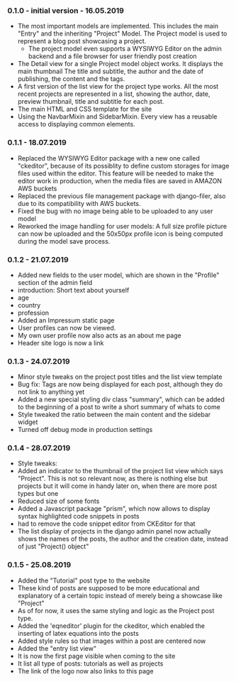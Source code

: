 ### 0.1.0 - initial version - 16.05.2019

- The most important models are implemented. This includes the main "Entry" and the 
inheriting "Project" Model. The Project model is used to represent a blog post showcasing 
a project.
    - The project model even supports a WYSIWYG Editor on the admin backend and a file 
    browser for user friendly post creation
- The Detail view for a single Project model object works. It displays the main thumbnail 
The title and subtitle, the author and the date of publishing, the content and the tags.
- A first version of the list view for the project type works. All the most recent projects 
are represented in a list, showing the author, date, preview thumbnail, title and subtitle 
for each post.
- The main HTML and CSS template for the site
- Using the NavbarMixin and SidebarMixin. Every view has a reusable access to displaying 
common elements.

### 0.1.1 - 18.07.2019

- Replaced the WYSIWYG Editor package with a new one called "ckeditor", because of its possiblity 
to define custom storages for image files used within the editor. This feature will be needed to make 
the editor work in production, when the media files are saved in AMAZON AWS buckets
- Replaced the previous file management package with django-filer, also due to its compatibility 
with AWS buckets.
- Fixed the bug with no image being able to be uploaded to any user model
- Reworked the image handling for user models: A full size profile picture can now be uploaded and the 
50x50px profile icon is being computed during the model save process.

### 0.1.2 - 21.07.2019

- Added new fields to the user model, which are shown in the "Profile" section of the admin field
 - introduction: Short text about yourself
 - age
 - country
 - profession
- Added an Impressum static page 
- User profiles can now be viewed.
 - My own user profile now also acts as an about me page
- Header site logo is now a link

### 0.1.3 - 24.07.2019

- Minor style tweaks on the project post titles and the list view template
- Bug fix: Tags are now being displayed for each post, although they do not link to anything yet
- Added a new special styling div class "summary", which can be added to the beginning of a post
to write a short summary of whats to come
- Style tweaked the ratio between the main content and the sidebar widget
- Turned off debug mode in production settings

### 0.1.4 - 28.07.2019

- Style tweaks:
 - Added an indicator to the thumbnail of the project list view which says "Project". This is not 
 so relevant now, as there is nothing else but projects but it will come in handy later on, when 
 there are more post types but one
 - Reduced size of some fonts
- Added a Javascript package "prism", which now allows to display syntax highlighted code 
snippets in posts
 - had to remove the code snippet editor from CKEditor for that
- The list display of projects in the django admin panel now actually shows the names of the posts, 
the author and the creation date, instead of just "Project(<index>) object"

### 0.1.5 - 25.08.2019 

- Added the "Tutorial" post type to the website
 - These kind of posts are supposed to be more educational and explanatory of a certain topic instead 
 of merely being a showcase like "Project" 
 - As of for now, it uses the same styling and logic as the Project post type.
- Added the 'eqneditor' plugin for the ckeditor, which enabled the inserting of 
latex equations into the posts
- Added style rules so that images within a post are centered now
- Added the "entry list view"
 - It is now the first page visible when coming to the site
 - It list all type of posts: tutorials as well as projects
 - The link of the logo now also links to this page
